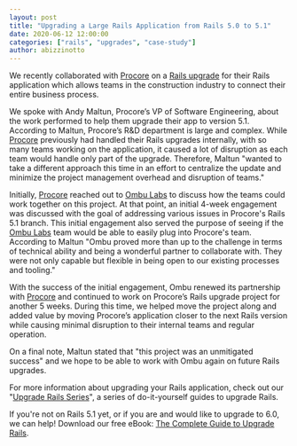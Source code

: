 ```yaml
---
layout: post
title: "Upgrading a Large Rails Application from Rails 5.0 to 5.1"
date: 2020-06-12 12:00:00
categories: ["rails", "upgrades", "case-study"]
author: abizzinotto
---
```


We recently collaborated with [Procore](https://www.procore.com/) on a [Rails upgrade](https://fastruby.io) for their Rails application which allows teams in the construction industry to connect their entire business process.

We spoke with Andy Maltun, Procore’s VP of Software Engineering, about the work performed to help them upgrade their app to version 5.1. According to Maltun, Procore’s R&D department is large and complex. While [Procore](https://www.procore.com/) previously had handled their Rails upgrades internally, with so many teams working on the application, it caused a lot of disruption as each team would handle only part of the upgrade. Therefore, Maltun "wanted to take a different approach this time in an effort to centralize the update and minimize the project management overhead and disruption of teams."

<!--more-->

Initially, [Procore](https://www.procore.com/) reached out to [Ombu Labs](https://www.ombulabs.com) to discuss how the teams could work together on this project. At that point, an initial 4-week engagement was discussed with the goal of addressing various issues in Procore's Rails 5.1 branch. This initial engagement also served the purpose of seeing if the [Ombu Labs](https://www.ombulabs.com) team would be able to easily plug into Procore's team. According to Maltun "Ombu proved more than up to the challenge in terms of technical ability and being a wonderful partner to collaborate with. They were not only capable but flexible in being open to our existing processes and tooling."

With the success of the initial engagement, Ombu renewed its partnership with [Procore](https://www.procore.com/) and continued to work on Procore’s Rails upgrade project for another 5 weeks. During this time, we helped move the project along and added value by moving Procore’s application closer to the next Rails version while causing minimal disruption to their internal teams and regular operation.

On a final note, Maltun stated that "this project was an unmitigated success" and we hope to be able to work with Ombu again on future Rails upgrades.

For more information about upgrading your Rails application, check out our "[Upgrade Rails Series](https://fastruby.io/blog/tags/upgrades)", a series of do-it-yourself guides to upgrade Rails.

If you're not on Rails 5.1 yet, or if you are and would like to upgrade to 6.0, we can help! Download our free eBook: [The Complete Guide to Upgrade Rails](https://www.fastruby.io/).

